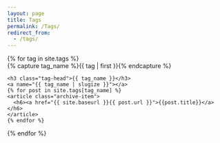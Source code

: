 ```yaml
---
layout: page
title: Tags
permalink: /Tags/
redirect_from:
  - /tags/
---
```


<style>
.archive-item h6 {
  margin: 0.5em 0;
  font-size: 1.2rem;
}
</style>


<div id="archives">
{% for tag in site.tags %}
  <div class="archive-group">
    {% capture tag_name %}{{ tag | first }}{% endcapture %}
    <div id="#{{ tag_name | slugize }}"></div>
    <p></p>

    <h3 class="tag-head">{{ tag_name }}</h3>
    <a name="{{ tag_name | slugize }}"></a>
    {% for post in site.tags[tag_name] %}
    <article class="archive-item">
      <h6><a href="{{ site.baseurl }}{{ post.url }}">{{post.title}}</a></h6>
    </article>
    {% endfor %}
  </div>
{% endfor %}
</div>
